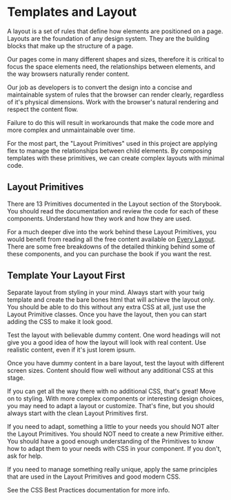 <!-- This is the general documentation layout. Add or remove any sections as needed, but try to stay consistent across components. -->
# Templates and Layout

A layout is a set of rules that define how elements are positioned on a page. Layouts are the foundation of any design system. They are the building blocks that make up the structure of a page.

Our pages come in many different shapes and sizes, therefore it is critical to focus the space elements need, the relationships between elements, and the way browsers naturally render content.

Our job as developers is to convert the design into a concise and maintainable system of rules that the browser can render clearly, regardless of it's physical dimensions. Work with the browser's natural rendering and respect the content flow.

Failure to do this will result in workarounds that make the code more and more complex and unmaintainable over time.

For the most part, the "Layout Primitives" used in this project are applying flex to manage the relationships between child elements. By composing templates with these primitives, we can create complex layouts with minimal code.

## Layout Primitives

There are 13 Primitives documented in the Layout section of the Storybook. You should read the documentation and review the code for each of these components. Understand how they work and how they are used.

For a much deeper dive into the work behind these Layout Primitives, you would benefit from reading all the free content available on [Every Layout](https://every-layout.dev/rudiments/boxes/). There are some free breakdowns of the detailed thinking behind some of these components, and you can purchase the book if you want the rest.

## Template Your Layout First

Separate layout from styling in your mind. Always start with your twig template and create the bare bones html that will achieve the layout only. You should be able to do this without any extra CSS at all, just use the Layout Primitive classes. Once you have the layout, then you can start adding the CSS to make it look good.

Test the layout with believable dummy content. One word headings will not give you a good idea of how the layout will look with real content. Use realistic content, even if it's just lorem ipsum.

Once you have dummy content in a bare layout, test the layout with different screen sizes. Content should flow well without any additional CSS at this stage.

If you can get all the way there with no additional CSS, that's great! Move on to styling. With more complex components or interesting design choices, you may need to adapt a layout or customize. That's fine, but you should always start with the clean Layout Primitives first.

If you need to adapt, something a little to your needs you should NOT alter the Layout Primitives. You should NOT need to create a new Primitive either. You should have a good enough understanding of the Primitives to know how to adapt them to your needs with CSS in your component. If you don't, ask for help.

If you need to manage something really unique, apply the same principles that are used in the Layout Primitives and good modern CSS.

See the CSS Best Practices documentation for more info.
